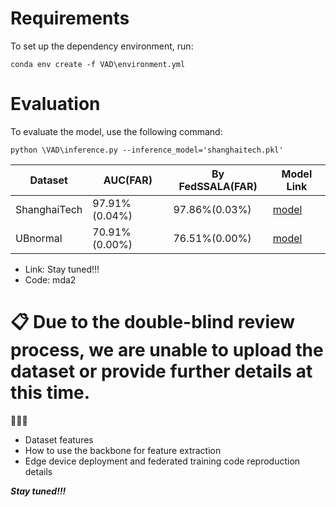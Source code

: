 # Requirements

To set up the dependency environment, run:

```setup
conda env create -f VAD\environment.yml
```

# Evaluation

To evaluate the model, use the following command:

```eval
python \VAD\inference.py --inference_model='shanghaitech.pkl'
```

| Dataset       | AUC(FAR) | By FedSSALA(FAR) | Model Link  |
| --------------| ---------| ---------| -------------
| ShanghaiTech  | 97.91%(0.04%)   | 97.86%(0.03%)   | [model](https://pan.baidu.com/s/1nYz0VatkQGyuTNvbQRMdZg) |
| UBnormal      | 70.91%(0.00%)   | 76.51%(0.00%)   | [model](https://pan.baidu.com/s/1nYz0VatkQGyuTNvbQRMdZg) |

* Link: Stay tuned!!!
* Code: mda2

# 📋 Due to the double-blind review process, we are unable to upload the dataset or provide further details at this time.

🚀️🚀️🚀️

* Dataset features
* How to use the backbone for feature extraction
* Edge device deployment and federated training code reproduction details

***Stay tuned!!!***

